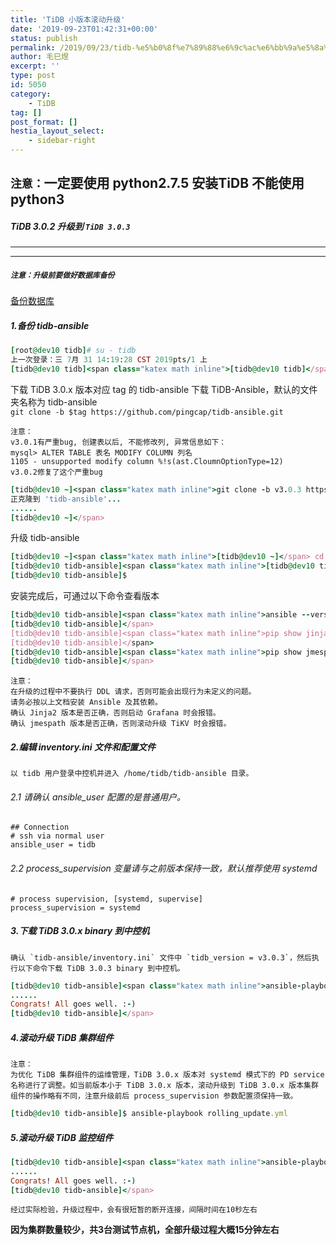 ```yaml
---
title: 'TiDB 小版本滚动升级'
date: '2019-09-23T01:42:31+00:00'
status: publish
permalink: /2019/09/23/tidb-%e5%b0%8f%e7%89%88%e6%9c%ac%e6%bb%9a%e5%8a%a8%e5%8d%87%e7%ba%a7
author: 毛巳煜
excerpt: ''
type: post
id: 5050
category:
    - TiDB
tag: []
post_format: []
hestia_layout_select:
    - sidebar-right
---
```

**`注意：`一定要使用 python2.7.5 安装TiDB 不能使用 python3**
----------------------------------------------

##### **TiDB 3.0.2** 升级到 **`TiDB 3.0.3`**

- - - - - -

- - - - - -

##### `注意：升级前要做好数据库备份`

[备份数据库](https://www.lemonit.cn/2019/07/18/tidb-%E5%A4%87%E4%BB%BD-%E6%81%A2%E5%A4%8D%E6%95%B0%E6%8D%AE/ "备份数据库")

##### 1.备份 tidb-ansible

```ruby
[root@dev10 tidb]# su - tidb
上一次登录：三 7月 31 14:19:28 CST 2019pts/1 上
[tidb@dev10 tidb]<span class="katex math inline">[tidb@dev10 tidb]</span> mv tidb-ansible tidb-ansible-bak-3.0.2

```

下载 TiDB 3.0.x 版本对应 tag 的 tidb-ansible 下载 TiDB-Ansible，默认的文件夹名称为 tidb-ansible  
`git clone -b $tag https://github.com/pingcap/tidb-ansible.git`

```
注意：
v3.0.1有严重bug, 创建表以后, 不能修改列, 异常信息如下：
mysql> ALTER TABLE 表名 MODIFY COLUMN 列名
1105 - unsupported modify column %!s(ast.CloumnOptionType=12)
v3.0.2修复了这个严重bug

```

```ruby
[tidb@dev10 ~]<span class="katex math inline">git clone -b v3.0.3 https://github.com/pingcap/tidb-ansible.git
正克隆到 'tidb-ansible'...
......
[tidb@dev10 ~]</span>

```

升级 tidb-ansible

```ruby
[tidb@dev10 ~]<span class="katex math inline">[tidb@dev10 ~]</span> cd /home/tidb/tidb-ansible
[tidb@dev10 tidb-ansible]<span class="katex math inline">[tidb@dev10 tidb-ansible]</span> sudo pip install -r ./requirements.txt
[tidb@dev10 tidb-ansible]$

```

安装完成后，可通过以下命令查看版本

```ruby
[tidb@dev10 tidb-ansible]<span class="katex math inline">ansible --version
[tidb@dev10 tidb-ansible]</span>
[tidb@dev10 tidb-ansible]<span class="katex math inline">pip show jinja2
[tidb@dev10 tidb-ansible]</span>
[tidb@dev10 tidb-ansible]<span class="katex math inline">pip show jmespath
[tidb@dev10 tidb-ansible]</span>

```

```
注意：
在升级的过程中不要执行 DDL 请求，否则可能会出现行为未定义的问题。
请务必按以上文档安装 Ansible 及其依赖。
确认 Jinja2 版本是否正确，否则启动 Grafana 时会报错。
确认 jmespath 版本是否正确，否则滚动升级 TiKV 时会报错。

```

##### 2.编辑 inventory.ini 文件和配置文件

```
以 tidb 用户登录中控机并进入 /home/tidb/tidb-ansible 目录。

```

###### 2.1 请确认 ansible\_user 配置的是普通用户。

```
## Connection
# ssh via normal user
ansible_user = tidb

```

###### 2.2 process\_supervision 变量请与之前版本保持一致，默认推荐使用 systemd

```
# process supervision, [systemd, supervise]
process_supervision = systemd

```

##### 3.下载 TiDB 3.0.x binary 到中控机

```
确认 `tidb-ansible/inventory.ini` 文件中 `tidb_version = v3.0.3`，然后执行以下命令下载 TiDB 3.0.3 binary 到中控机。

```

```ruby
[tidb@dev10 tidb-ansible]<span class="katex math inline">ansible-playbook local_prepare.yml
......
Congrats! All goes well. :-)
[tidb@dev10 tidb-ansible]</span>

```

##### 4.滚动升级 TiDB 集群组件

```
注意：
为优化 TiDB 集群组件的运维管理，TiDB 3.0.x 版本对 systemd 模式下的 PD service 名称进行了调整。如当前版本小于 TiDB 3.0.x 版本，滚动升级到 TiDB 3.0.x 版本集群组件的操作略有不同，注意升级前后 process_supervision 参数配置须保持一致。

```

```ruby
[tidb@dev10 tidb-ansible]$ ansible-playbook rolling_update.yml

```

##### 5.滚动升级 TiDB 监控组件

```ruby
[tidb@dev10 tidb-ansible]<span class="katex math inline">ansible-playbook rolling_update_monitor.yml
......
Congrats! All goes well. :-)
[tidb@dev10 tidb-ansible]</span>

```

`经过实际检验，升级过程中，会有很短暂的断开连接，间隔时间在10秒左右`

**因为集群数量较少，共3台测试节点机，全部升级过程大概15分钟左右**